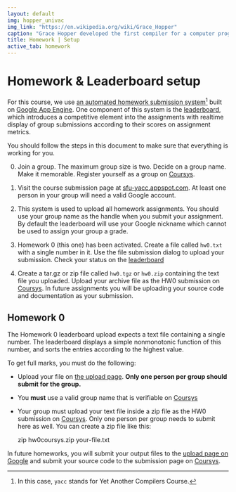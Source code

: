 ```yaml
---
layout: default
img: hopper_univac 
img_link: "https://en.wikipedia.org/wiki/Grace_Hopper"
caption: "Grace Hopper developed the first compiler for a computer programming language."
title: Homework | Setup
active_tab: homework
---
```


# Homework & Leaderboard setup

For this course, we use [an automated homework submission
system](http://sfu-yacc.appspot.com)[^1] built on [Google App
Engine](https://appengine.google.com). One component of this system
is the [leaderboard](leaderboard.html), which introduces a competitive
element into the assignments with realtime display of group submissions
according to their scores on assignment metrics.

[^1]: In this case, `yacc` stands for Yet Another Compilers Course.

You should follow the steps in this document to make sure that
everything is working for you.

0. Join a group. The maximum group size is two. Decide on a group
name. Make it memorable. Register yourself as a group on
[Coursys](https://courses.cs.sfu.ca).

1. Visit the course submission page at
[sfu-yacc.appspot.com](http://sfu-yacc.appspot.com). At
least one person in your group will need a valid Google account.

2. This system is used to upload all homework assignments. You
should use your group name as the handle when you submit your
assignment. By default the leaderboard will use your Google nickname
which cannot be used to assign your group a grade.

3. Homework 0 (this one) has been activated. Create a file called `hw0.txt` with a single number in it. 
Use the file submission dialog to upload your submission. Check your status on the [leaderboard](leaderboard.html)

4. Create a tar.gz or zip file called `hw0.tgz` or `hw0.zip` containing the text file you uploaded. Upload your archive file as the HW0 submission on [Coursys](https://courses.cs.sfu.ca/2016su-cmpt-379-d1/+hw0/).  In future assignments you will be uploading your source code and documentation as your submission.

## Homework 0

The Homework 0 leaderboard upload expects a text file containing a
single number. The leaderboard displays a simple nonmonotonic
function of this number, and sorts the entries according to the
highest value.

To get full marks, you must do the following:

* Upload your file on [the upload page](http://sfu-yacc.appspot.com/). **Only one person per group should submit for the group.**

<!-- There will be a dialog
that says this is the final submission (you can no longer upload
after you _Submit_ your final answer. Do __not__ press _Submit_ if
you plan to keep uploading new submissions. 
-->

* You **must** use a valid group name that is verifiable on [Coursys](https://courses.cs.sfu.ca) 

* Your group must upload your text file inside a zip file as the HW0
submission on [Coursys](https://courses.cs.sfu.ca). Only one person
per group needs to submit here as well. You can create a zip file like this:

    zip hw0coursys.zip your-file.txt

In future homeworks, you will submit your output files to the [upload page on Google](http://sfu-yacc.appspot.com) and submit your
source code to the submission page on [Coursys](https://courses.cs.sfu.ca).

